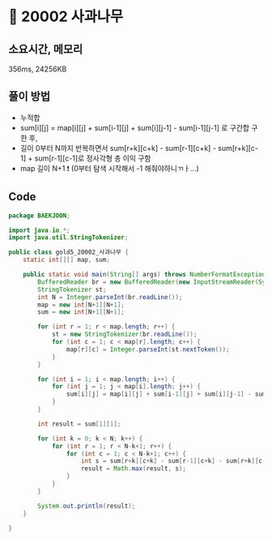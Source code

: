 # 📘 20002 사과나무

## 소요시간, 메모리
356ms, 24256KB

## 풀이 방법
- 누적합
- sum[i][j] = map[i][j] + sum[i-1][j] + sum[i][j-1] - sum[i-1][j-1] 로 구간합 구한 후,
- 길이 0부터 N까지 반복하면서 sum[r+k][c+k] - sum[r-1][c+k] - sum[r+k][c-1] + sum[r-1][c-1]로 정사각형 총 이익 구함
- map 길이 N+1 ❗ (0부터 탐색 시작해서 -1 해줘야하니ㄲㅏ...)

## Code

```java
package BAEKJOON;

import java.io.*;
import java.util.StringTokenizer;

public class gold5_20002_사과나무 {
	static int[][] map, sum;

	public static void main(String[] args) throws NumberFormatException, IOException {
		BufferedReader br = new BufferedReader(new InputStreamReader(System.in));
		StringTokenizer st;
		int N = Integer.parseInt(br.readLine());
		map = new int[N+1][N+1];
		sum = new int[N+1][N+1];

		for (int r = 1; r < map.length; r++) {
			st = new StringTokenizer(br.readLine());
			for (int c = 1; c < map[r].length; c++) {
				map[r][c] = Integer.parseInt(st.nextToken());
			}
		}

		for (int i = 1; i < map.length; i++) {
			for (int j = 1; j < map[i].length; j++) {
				sum[i][j] = map[i][j] + sum[i-1][j] + sum[i][j-1] - sum[i-1][j-1];
			}
		}

		int result = sum[1][1];

		for (int k = 0; k < N; k++) {
			for (int r = 1; r < N-k+1; r++) {
				for (int c = 1; c < N-k+1; c++) {
					int s = sum[r+k][c+k] - sum[r-1][c+k] - sum[r+k][c-1] + sum[r-1][c-1];
					result = Math.max(result, s);
				}
			}
		}

		System.out.println(result);
	}

}
```
